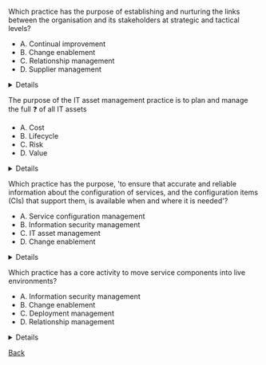 Which practice has the purpose of establishing and nurturing the links between the organisation and its stakeholders at strategic and tactical levels?

- A. Continual improvement
- B. Change enablement
- C. Relationship management
- D. Supplier management

<details>
  C. Relationship management
</details>

The purpose of the IT asset management practice is to plan and manage the full &#10067; of all IT assets

- A. Cost
- B. Lifecycle
- C. Risk
- D. Value

<details>
  B. Lifecycle
</details>

Which practice has the purpose, 'to ensure that accurate and reliable information about the configuration of services, and the configuration items (CIs) that support them, is available when and where it is needed'?

- A. Service configuration management
- B. Information security management
- C. IT asset management
- D. Change enablement

<details>
  A. Service configuration management
</details>

Which practice has a core activity to move service components into live environments?

- A. Information security management
- B. Change enablement
- C. Deployment management
- D. Relationship management

<details>
  C. Deployment management
</details>

[Back](README.md)
